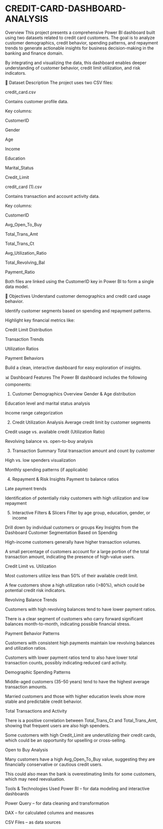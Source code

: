 # CREDIT-CARD-DASHBOARD-ANALYSIS

Overview
This project presents a comprehensive Power BI dashboard built using two datasets related to credit card customers. The goal is to analyze customer demographics, credit behavior, spending patterns, and repayment trends to generate actionable insights for business decision-making in the banking and finance domain.

By integrating and visualizing the data, this dashboard enables deeper understanding of customer behavior, credit limit utilization, and risk indicators.

📂 Dataset Description
The project uses two CSV files:

credit_card.csv

Contains customer profile data.

Key columns:

CustomerID

Gender

Age

Income

Education

Marital_Status

Credit_Limit

credit_card (1).csv

Contains transaction and account activity data.

Key columns:

CustomerID

Avg_Open_To_Buy

Total_Trans_Amt

Total_Trans_Ct

Avg_Utilization_Ratio

Total_Revolving_Bal

Payment_Ratio

Both files are linked using the CustomerID key in Power BI to form a single data model.

🎯 Objectives
Understand customer demographics and credit card usage behavior.

Identify customer segments based on spending and repayment patterns.

Highlight key financial metrics like:

Credit Limit Distribution

Transaction Trends

Utilization Ratios

Payment Behaviors

Build a clean, interactive dashboard for easy exploration of insights.

📊 Dashboard Features
The Power BI dashboard includes the following components:

1. Customer Demographics Overview
Gender & Age distribution

Education level and marital status analysis

Income range categorization

2. Credit Utilization Analysis
Average credit limit by customer segments

Credit usage vs. available credit (Utilization Ratio)

Revolving balance vs. open-to-buy analysis

3. Transaction Summary
Total transaction amount and count by customer

High vs. low spenders visualization

Monthly spending patterns (if applicable)

4. Repayment & Risk Insights
Payment to balance ratios

Late payment trends

Identification of potentially risky customers with high utilization and low repayment

5. Interactive Filters & Slicers
Filter by age group, education, gender, or income

Drill down by individual customers or groups
Key Insights from the Dashboard
Customer Segmentation Based on Spending

High-income customers generally have higher transaction volumes.

A small percentage of customers account for a large portion of the total transaction amount, indicating the presence of high-value users.

Credit Limit vs. Utilization

Most customers utilize less than 50% of their available credit limit.

A few customers show a high utilization ratio (>80%), which could be potential credit risk indicators.

Revolving Balance Trends

Customers with high revolving balances tend to have lower payment ratios.

There is a clear segment of customers who carry forward significant balances month-to-month, indicating possible financial stress.

Payment Behavior Patterns

Customers with consistent high payments maintain low revolving balances and utilization ratios.

Customers with lower payment ratios tend to also have lower total transaction counts, possibly indicating reduced card activity.

Demographic Spending Patterns

Middle-aged customers (35–50 years) tend to have the highest average transaction amounts.

Married customers and those with higher education levels show more stable and predictable credit behavior.

Total Transactions and Activity

There is a positive correlation between Total_Trans_Ct and Total_Trans_Amt, showing that frequent users are also high spenders.

Some customers with high Credit_Limit are underutilizing their credit cards, which could be an opportunity for upselling or cross-selling.

Open to Buy Analysis

Many customers have a high Avg_Open_To_Buy value, suggesting they are financially conservative or cautious credit users.

This could also mean the bank is overestimating limits for some customers, which may need reevaluation.

 Tools & Technologies Used
Power BI – for data modeling and interactive dashboards

Power Query – for data cleaning and transformation

DAX – for calculated columns and measures

CSV Files – as data sources
